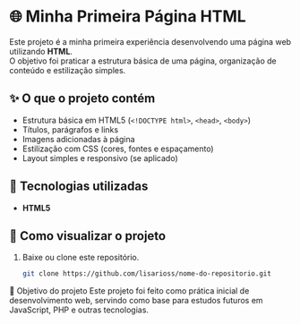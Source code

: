 # 🌐 Minha Primeira Página HTML

Este projeto é a minha primeira experiência desenvolvendo uma página web utilizando **HTML**.  
O objetivo foi praticar a estrutura básica de uma página, organização de conteúdo e estilização simples.

## ✨ O que o projeto contém
- Estrutura básica em HTML5 (`<!DOCTYPE html>`, `<head>`, `<body>`)  
- Títulos, parágrafos e links  
- Imagens adicionadas à página  
- Estilização com CSS (cores, fontes e espaçamento)  
- Layout simples e responsivo (se aplicado)  

## 🚀 Tecnologias utilizadas
- **HTML5**  

## 📂 Como visualizar o projeto
1. Baixe ou clone este repositório.  
   ```bash
   git clone https://github.com/lisarioss/nome-do-repositorio.git

🎯 Objetivo do projeto  Este projeto foi feito como prática inicial de desenvolvimento web, servindo como base para estudos futuros em JavaScript, PHP e outras tecnologias.

